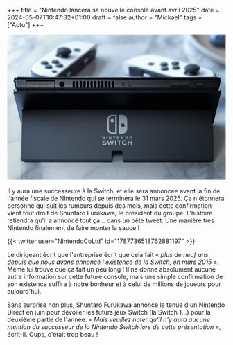 +++
title = "Nintendo lancera sa nouvelle console avant avril 2025"
date = 2024-05-07T10:47:32+01:00
draft = false
author = "Mickael"
tags = ["Actu"]
+++

![Switch](Switch.jpg "") 

Il y aura une successeure à la Switch, et elle sera annoncée avant la fin de l'année fiscale de Nintendo qui se terminera le 31 mars 2025. Ça n'étonnera personne qui suit les rumeurs depuis des mois, mais cette confirmation vient tout droit de Shuntaro Furukawa, le président du groupe. L'histoire retiendra qu'il a annoncé tout ça… dans un bête tweet. Une manière très Nintendo finalement de faire monter la sauce !

{{< twitter user="NintendoCoLtd" id="1787736518762881197" >}}

Le dirigeant écrit que l'entreprise écrit que cela fait « *plus de neuf ans depuis que nous avons annoncé l'existence de la Switch, en mars 2015* ». Même lui trouve que ça fait un peu long ! Il ne donne absolument aucune autre information sur cette future console, mais une simple confirmation de son existence suffira à notre bonheur et à celui de millions de joueurs pour aujourd'hui.

Sans surprise non plus, Shuntaro Furukawa annonce la tenue d'un Nintendo Direct en juin pour dévoiler les futurs jeux Switch (la Switch 1…) pour la deuxième partie de l'année. « *Mais veuillez noter qu'il n'y aura aucune mention du successeur de la Nintendo Switch lors de cette présentation* », écrit-il. Oups, c'était trop beau !